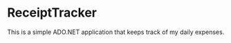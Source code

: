ReceiptTracker
==============

This is a simple ADO.NET application that keeps track of my daily expenses.
